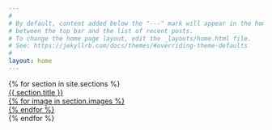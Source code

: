 ```yaml
---
#
# By default, content added below the "---" mark will appear in the home page
# between the top bar and the list of recent posts.
# To change the home page layout, edit the _layouts/home.html file.
# See: https://jekyllrb.com/docs/themes/#overriding-theme-defaults
#
layout: home
---
```


<div>
  {% for section in site.sections %}
  <div class="section-box">
    <a href="{{ section.url }}">
      <div>
        <div>{{ section.title }}</div>
        <div class="img" style="background-image:url('https://via.placeholder.com/350x150?text={{ section.title }} x1')"></div>
        {% for image in section.images %}
          <div class="img hidden" style="background-image:url('{{ image }}')"></div>
        {% endfor %}
        <div class="loader"></div>
      </div>
    </a>
  </div>
  {% endfor %}
</div>

<script src="/assets/js/index.js"></script>


